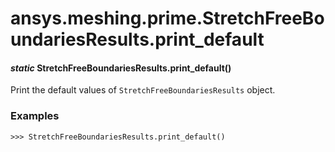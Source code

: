 # ansys.meshing.prime.StretchFreeBoundariesResults.print_default

<a id="ansys.meshing.prime.StretchFreeBoundariesResults.print_default"></a>

#### *static* StretchFreeBoundariesResults.print_default()

Print the default values of `StretchFreeBoundariesResults` object.

### Examples

```pycon
>>> StretchFreeBoundariesResults.print_default()
```

<!-- !! processed by numpydoc !! -->
